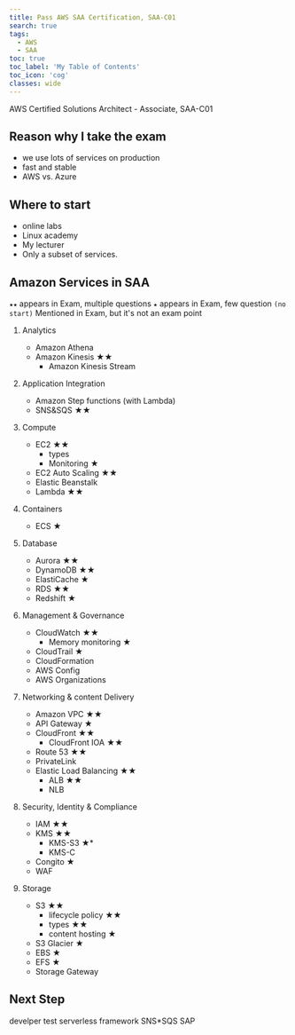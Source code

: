 ```yaml
---
title: Pass AWS SAA Certification, SAA-C01
search: true
tags:
  - AWS
  - SAA
toc: true
toc_label: 'My Table of Contents'
toc_icon: 'cog'
classes: wide
---
```


AWS Certified Solutions Architect - Associate, SAA-C01

## Reason why I take the exam

- we use lots of services on production
- fast and stable
- AWS vs. Azure

## Where to start

- online labs
- Linux academy
- My lecturer
- Only a subset of services.

## Amazon Services in SAA

`★★` appears in Exam, multiple questions
`★` appears in Exam, few question
`(no start)` Mentioned in Exam, but it's not an exam point

1. Analytics
    - Amazon Athena
    - Amazon Kinesis ★★
      - Amazon Kinesis Stream

2. Application Integration
    - Amazon Step functions (with Lambda)
    - SNS&SQS ★★

3. Compute
    - EC2 ★★
      - types
      - Monitoring ★
    - EC2 Auto Scaling ★★
    - Elastic Beanstalk
    - Lambda ★★

4. Containers
    - ECS ★

5. Database
    - Aurora ★★
    - DynamoDB ★★
    - ElastiCache ★
    - RDS ★★
    - Redshift ★

6. Management & Governance
    - CloudWatch ★★
       - Memory monitoring ★
    - CloudTrail ★
    - CloudFormation
    - AWS Config
    - AWS Organizations

7. Networking & content Delivery
    - Amazon VPC ★★
    - API Gateway ★
    - CloudFront ★★
      - CloudFront IOA ★★
    - Route 53 ★★
    - PrivateLink
    - Elastic Load Balancing ★★
      - ALB ★★
      - NLB

8. Security, Identity & Compliance
    - IAM ★★
    - KMS ★★
      - KMS-S3 ★*
      - KMS-C
    - Congito ★
    - WAF

9. Storage
    - S3 ★★
      - lifecycle policy ★★
      - types ★★
      - content hosting ★
    - S3 Glacier ★
    - EBS ★
    - EFS ★
    - Storage Gateway

## Next Step

develper test
serverless framework
SNS*SQS
SAP
